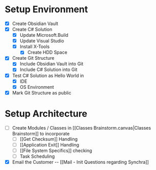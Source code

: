 # Setup Environment
- [x] Create Obsidian Vault
- [x] Create C# Solution
	- [x] Update Microsoft.Build
	- [x] Update Visual Studio
	- [x] Install X-Tools
		- [x] Create HDD Space
- [x] Create Git Structure 
	- [x] Include Obsidian Vault into Git
	- [x] Include C# Solution into Git
- [x] Test C# Solution as Hello World in
	- [x] IDE
	- [x] OS Environment
- [x] Mark Git Structure as public

# Setup Architecture
- [ ] Create Modules / Classes in [[Classes Brainstorm.canvas|Classes Brainstorm]] to incorporate
	- [ ] [[Get Checksum]] Handling
	- [ ] [[Application Exit]] Handling
	- [ ] [[File System Specifics]] checking 
	- [ ] Task Scheduling
- [x] Email the Customer -- [[Mail - Init Questions regarding Synchra]]
